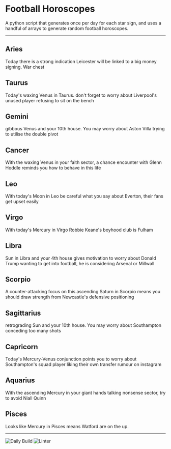 # Football Horoscopes

A python script that generates once per day for each star sign, and uses a handful of arrays to generate random football horoscopes.

---

<!-- horoscopes_item starts -->
<h2>Aries</h2><p>Today there is a strong indication Leicester will be linked to a big money signing. War chest</p><h2>Taurus</h2><p>Today's waxing Venus in Taurus. don't forget to worry about Liverpool's unused player refusing to sit on the bench</p><h2>Gemini</h2><p>gibbous Venus and your 10th house. You may worry about Aston Villa trying to utilise the double pivot</p><h2>Cancer</h2><p>With the waxing Venus in your faith sector, a chance encounter with Glenn Hoddle reminds you how to behave in this life</p><h2>Leo</h2><p>With today's Moon in Leo be careful what you say about Everton, their fans get upset easily</p><h2>Virgo</h2><p>With today's Mercury in Virgo Robbie Keane's boyhood club is Fulham</p><h2>Libra</h2><p>Sun in Libra and your 4th house gives motivation to worry about Donald Trump wanting to get into football, he is considering Arsenal or Millwall</p><h2>Scorpio</h2><p>A counter-attacking focus on this ascending Saturn in Scorpio means you should draw strength from Newcastle's defensive positioning</p><h2>Sagittarius</h2><p>retrograding Sun and your 10th house. You may worry about Southampton conceding too many shots</p><h2>Capricorn</h2><p>Today's Mercury-Venus conjunction points you to worry about Southampton's squad player liking their own transfer rumour on instagram</p><h2>Aquarius</h2><p>With the ascending Mercury in your giant hands talking nonsense sector, try to avoid Niall Quinn</p><h2>Pisces</h2><p>Looks like Mercury in Pisces means Watford are on the up.</p>
<!-- horoscopes_item ends -->

---

![Daily Build](https://github.com/MatBenfield/horofootball.thechels.uk/workflows/Daily%20Build/badge.svg) ![Linter](https://github.com/MatBenfield/horofootball.thechels.uk/workflows/Linter/badge.svg)
